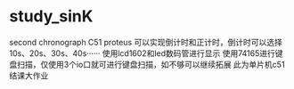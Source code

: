 # study_sinK
second chronograph C51 proteus
可以实现倒计时和正计时，倒计时可以选择10s、20s、30s、40s······
使用lcd1602和led数码管进行显示
使用74165进行键盘扫描，仅使用3个io口就可进行键盘扫描，如不够可以继续拓展
此为单片机c51结课大作业
